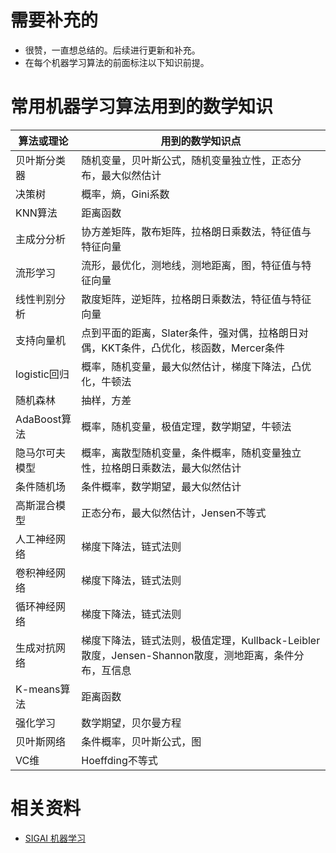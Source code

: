 # 需要补充的

- 很赞，一直想总结的。后续进行更新和补充。
- 在每个机器学习算法的前面标注以下知识前提。


# 常用机器学习算法用到的数学知识





| 算法或理论     | 用到的数学知识点                                                                                     |
| -------------- | ---------------------------------------------------------------------------------------------------- |
| 贝叶斯分类器   | 随机变量，贝叶斯公式，随机变量独立性，正态分布，最大似然估计                                         |
| 决策树         | 概率，熵，Gini系数                                                                                   |
| KNN算法        | 距离函数                                                                                             |
| 主成分分析     | 协方差矩阵，散布矩阵，拉格朗日乘数法，特征值与特征向量                                               |
| 流形学习       | 流形，最优化，测地线，测地距离，图，特征值与特征向量                                                 |
| 线性判别分析   | 散度矩阵，逆矩阵，拉格朗日乘数法，特征值与特征向量                                                   |
| 支持向量机     | 点到平面的距离，Slater条件，强对偶，拉格朗日对偶，KKT条件，凸优化，核函数，Mercer条件                |
| logistic回归   | 概率，随机变量，最大似然估计，梯度下降法，凸优化，牛顿法                                             |
| 随机森林       | 抽样，方差                                                                                           |
| AdaBoost算法   | 概率，随机变量，极值定理，数学期望，牛顿法                                                           |
| 隐马尔可夫模型 | 概率，离散型随机变量，条件概率，随机变量独立性，拉格朗日乘数法，最大似然估计                         |
| 条件随机场     | 条件概率，数学期望，最大似然估计                                                                     |
| 高斯混合模型   | 正态分布，最大似然估计，Jensen不等式                                                                 |
| 人工神经网络   | 梯度下降法，链式法则                                                                                 |
| 卷积神经网络   | 梯度下降法，链式法则                                                                                 |
| 循环神经网络   | 梯度下降法，链式法则                                                                                 |
| 生成对抗网络   | 梯度下降法，链式法则，极值定理，Kullback-Leibler散度，Jensen-Shannon散度，测地距离，条件分布，互信息 |
| K-means算法    | 距离函数                                                                                             |
| 强化学习       | 数学期望，贝尔曼方程                                                                                 |
| 贝叶斯网络     | 条件概率，贝叶斯公式，图                                                                             |
| VC维           | Hoeffding不等式                                                                                      |







# 相关资料

- [SIGAI 机器学习](http://sigai.cn/index.php?r=front/viewcourse&id=13)
